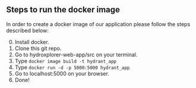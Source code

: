 ## Steps to run the docker image

In order to create a docker image of our application please follow the steps described below:

0. Install docker.
1. Clone this git repo.
2. Go to hydroxplorer-web-app/src on your terminal.
3. Type ```docker image build -t hydrant_app```
4. Type ```docker run -d -p 5000:5000 hydrant_app```
5. Go to localhost:5000 on your browser.
6. Done!
